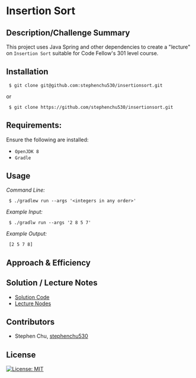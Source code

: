 # Insertion Sort

## Description/Challenge Summary
This project uses Java Spring and other dependencies to create a "lecture" on `Insertion Sort` suitable for Code Fellow's 301 level course.

## Installation

```
 $ git clone git@github.com:stephenchu530/insertionsort.git
```
or
```
 $ git clone https://github.com/stephenchu530/insertionsort.git
```

## Requirements:

Ensure the following are installed:
* `OpenJDK 8`
* `Gradle`

## Usage

*Command Line:*
```
 $ ./gradlew run --args '<integers in any order>'
```

*Example Input:*
```
 $ ./gradlw run --args '2 8 5 7'
```

*Example Output:*
```
 [2 5 7 8]
```

## Approach & Efficiency

## Solution / Lecture Notes
* [Solution Code](src/main/java/insertionsort/App.java)
* [Lecture Nodes](LECTURE-NOTES.md)

## Contributors
* Stephen Chu, [stephenchu530](https://github.com/stephenchu530)

## License
[![License: MIT](https://img.shields.io/badge/License-MIT-yellow.svg)](https://github.com/stephenchu530/insertionsort/blob/master/LICENSE)
